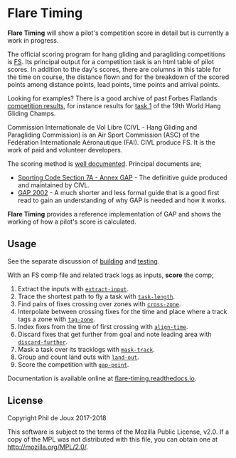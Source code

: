 # Flare Timing

**Flare Timing** will show a pilot's competition score in detail but is currently a work in progress.

The official scoring program for hang gliding and paragliding competitions is [FS](http://fs.fai.org/). Its principal output for a competition task is an html table of pilot scores. In addition to the day's scores, there are columns in this table for the time on course, the distance flown and for the breakdown of the scored points among distance points, lead points, time points and arrival points.

Looking for examples? There is a good archive of past Forbes Flatlands [competition results](http://www.forbesflatlands.com/results/past-results), for instance results for [task 1](https://www.forbesflatlands.com/results-show?id_results=7&db=results2013&class=results_open) of the 19th World Hang Gliding Champs.

Commission Internationale de Vol Libre (CIVL - Hang Gliding and Paragliding Commission) is an Air Sport Commission (ASC) of the Fédération Internationale Aéronautique (FAI). CIVL produce FS. It is the work of paid and volunteer developers.

The scoring method is [well documented](http://fs.fai.org/trac/wiki/ScoringFormulas). Principal documents are;

* [Sporting Code Section 7A - Annex GAP](https://www.fai.org/sites/default/files/documents/sporting_code_s7a-xc-civl_gap_annex_1.pdf) - The definitive guide produced and maintained by CIVL.
* [GAP 2002](http://fs.fai.org/trac/raw-attachment/wiki/ScoringFormulas/GAP02_en.pdf) - A much shorter and less formal guide that is a good first read to gain an understanding of why GAP is needed and how it works.

**Flare Timing** provides a reference implementation of GAP and shows the working of how a pilot's score is calculated.

## Usage

See the separate discussion of [building](BUILDING.md) and [testing](TESTING.md).

With an FS comp file and related track logs as inputs, **score** the comp;
1. Extract the inputs with [`extract-input`](flare-timing/prod-apps/extract-input).  
2. Trace the shortest path to fly a task with [`task-length`](flare-timing/prod-apps/task-length).  
3. Find pairs of fixes crossing over zones with [`cross-zone`](flare-timing/prod-apps/cross-zone).  
4. Interpolate between crossing fixes for the time and place where a track tags a zone with [`tag-zone`](flare-timing/prod-apps/tag-zone).  
5. Index fixes from the time of first crossing with [`align-time`](flare-timing/prod-apps/align-time).  
6. Discard fixes that get further from goal and note leading area with [`discard-further`](flare-timing/prod-apps/discard-further).  
7. Mask a task over its tracklogs with [`mask-track`](flare-timing/prod-apps/mask-track).  
8. Group and count land outs with [`land-out`](flare-timing/prod-apps/land-out).  
9. Score the competition with [`gap-point`](flare-timing/prod-apps/gap-point).  

Documentation is available online at [flare-timing.readthedocs.io](http://flare-timing.readthedocs.io/).

## License

Copyright Phil de Joux 2017-2018

This software is subject to the terms of the Mozilla Public License, v2.0. If
a copy of the MPL was not distributed with this file, you can obtain one at
http://mozilla.org/MPL/2.0/.
